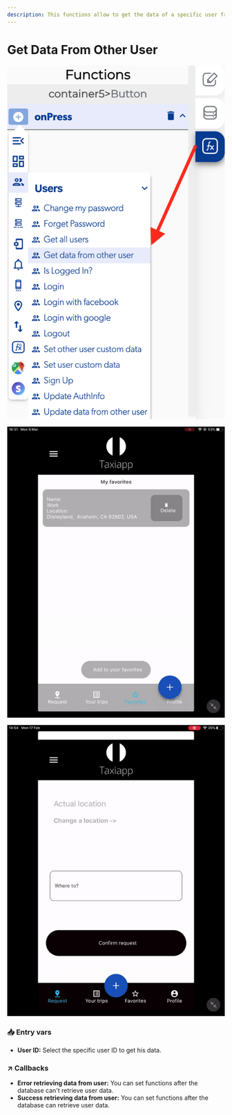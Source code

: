 ```yaml
---
description: This functions allow to get the data of a specific user from the database.
---
```


# Get Data From Other User



![](../../../.gitbook/assets/captura-de-pantalla-2020-02-10-a-la-s-10.38.28.png)

![](../../../.gitbook/assets/ezgif.com-video-to-gif-1%20%281%29.gif)

![](../../../.gitbook/assets/ezgif.com-video-to-gif-13.gif)



### 📥 Entry vars <a id="entry-vars"></a>

* **User ID:** Select the specific user ID to get his data.

### ↗ Callbacks <a id="entry-vars"></a>

* **Error retrieving data from user:** You can set functions after the database can't retrieve user data.
* **Success retrieving data from user:** You can set functions after the database can retrieve user data.

